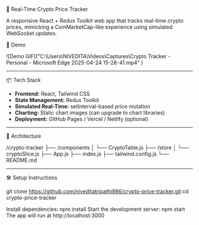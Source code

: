  🚀 Real-Time Crypto Price Tracker

A responsive React + Redux Toolkit web app that tracks real-time crypto prices, mimicking a CoinMarketCap-like experience using simulated WebSocket updates.

📸 Demo

![Demo GIF]("C:\Users\NIVEDITA\Videos\Captures\Crypto Tracker - Personal - Microsoft​ Edge 2025-04-24 15-28-41.mp4" )



---

📦 Tech Stack

- **Frontend:** React, Tailwind CSS  
- **State Management:** Redux Toolkit  
- **Simulated Real-Time:** setInterval-based price mutation  
- **Charting:** Static chart images (can upgrade to chart libraries)  
- **Deployment:** GitHub Pages / Vercel / Netlify (optional)  

---

 🧱 Architecture

/crypto-tracker ├── /components │ └── CryptoTable.js ├── /store │ └── cryptoSlice.js ├── App.js ├── index.js ├── tailwind.config.js └── README.md

---

🛠️ Setup Instructions

git clone https://github.com/niveditatripathi986/crypto-price-tracker.git
cd crypto-price-tracker

Install dependencies:
npm install
Start the development server:
npm start
The app will run at http://localhost:3000

